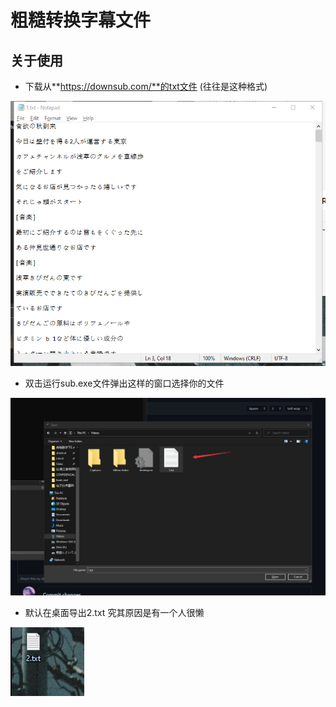 # 粗糙转换字幕文件



## 关于使用

* 下载从**https://downsub.com/**的txt文件 (往往是这种格式)

![格式](\pic\00.png)

* 双击运行sub.exe文件弹出这样的窗口选择你的文件

![01](\pic\01.png)

* 默认在桌面导出2.txt 究其原因是有一个人很懒

![03](\pic\03.png)
